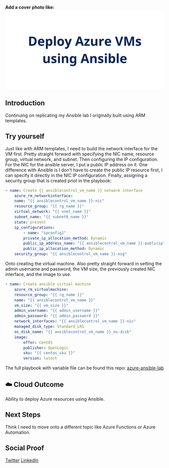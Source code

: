 **Add a cover photo like:**
![banner](.\img/banner.png)

## Introduction

Continuing on replicating my Ansible lab I originally built using ARM templates.

## Try yourself

Just like with ARM templates, I need to build the network interface for the VM first. Pretty straight forward with specifying the NIC name, resource group, virtual network, and subnet. Then configuring the IP configuration. For the NIC for the ansible server, I put a public IP address on it. One difference with Ansible is I don't have to create the public IP resource first, I can specify it directly in the NIC IP configuration. Finally, assigning a security group that is created priot in the playbook:

```yml
- name: Create {{ ansiblecontrol_vm_name }} network interface
    azure_rm_networkinterface:
    name: "{{ ansiblecontrol_vm_name }}-nic"
    resource_group: "{{ rg_name }}"
    virtual_network: "{{ vnet_name }}"
    subnet_name: "{{ subnet0_name }}"
    state: present
    ip_configurations:
        - name: "ipconfig1"
        private_ip_allocation_method: Dynamic
        public_ip_address_name: "{{ ansiblecontrol_vm_name }}-publicip"
        public_ip_allocation_method: Dynamic
    security_group: "{{ ansiblecontrol_vm_name }}-nsg"
```

Onto creating the virtual machine. Also pretty straight forward in setting the admin username and password, the VM size, the previously created NIC interface, and the image to use.

```yml
- name: Create ansible virtual machine
    azure_rm_virtualmachine:
    resource_group: "{{ rg_name }}"
    name: "{{ ansiblecontrol_vm_name }}"
    vm_size: "{{ vm_size }}"
    admin_username: "{{ admin_username }}"
    admin_password: "{{ admin_password }}"
    network_interfaces: "{{ ansiblecontrol_vm_name }}-nic"
    managed_disk_type: Standard_LRS
    os_disk_name: "{{ ansiblecontrol_vm_name }}_os-disk"
    image:
        offer: CentOS
        publisher: OpenLogic
        sku: "{{ centos_sku }}"
        version: latest
```

The full playbook with variable file can be found this repo: [azure-ansible-lab](https://github.com/JeffBrownTech/azure-ansible-lab)

## ☁️ Cloud Outcome

Ability to deploy Azure resources using Ansible.

## Next Steps

Think I need to move onto a different topic like Azure Functions or Azure Automation.

## Social Proof

[Twitter](link)
[LinkedIn](link)
